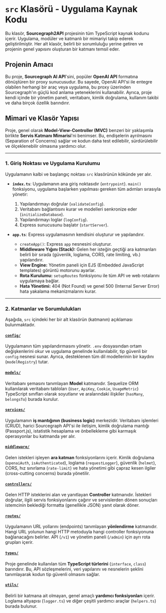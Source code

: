 # `src` Klasörü - Uygulama Kaynak Kodu

Bu klasör, **Sourcegraph2API** projesinin tüm TypeScript kaynak kodunu içerir. Uygulama, modüler ve katmanlı bir mimariyi takip ederek geliştirilmiştir. Her alt klasör, belirli bir sorumluluğu yerine getiren ve projenin genel yapısını oluşturan bir katmanı temsil eder.

## Projenin Amacı

Bu proje, **Sourcegraph AI API**'sini, popüler **OpenAI API** formatına dönüştüren bir proxy sunucusudur. Bu sayede, OpenAI API'si ile entegre olabilen herhangi bir araç veya uygulama, bu proxy üzerinden Sourcegraph'ın güçlü kod anlama yeteneklerini kullanabilir. Ayrıca, proje kendi içinde bir yönetim paneli, veritabanı, kimlik doğrulama, kullanım takibi ve daha birçok özellik barındırır.

## Mimari ve Klasör Yapısı

Proje, genel olarak **Model-View-Controller (MVC)** benzeri bir yaklaşımla birlikte **Servis Katmanı Mimarisi**'ni benimser. Bu, endişelerin ayrılmasını (Separation of Concerns) sağlar ve kodun daha test edilebilir, sürdürülebilir ve ölçeklenebilir olmasına yardımcı olur.

---

### 1. Giriş Noktası ve Uygulama Kurulumu

Uygulamanın kalbi ve başlangıç noktası `src` klasörünün kökünde yer alır.

* **`index.ts`**: Uygulamanın ana giriş noktasıdır (`entrypoint`). `main()` fonksiyonu, uygulama başlarken yapılması gereken tüm adımları sırasıyla yönetir:
    1. Yapılandırmayı doğrular (`validateConfig`).
    2. Veritabanı bağlantısını kurar ve modelleri senkronize eder (`initializeDatabase`).
    3. Yapılandırmayı loglar (`logConfig`).
    4. Express sunucusunu başlatır (`startServer`).

* **`app.ts`**: Express uygulamasının kendisini oluşturur ve yapılandırır.
  * `createApp()`: Express `app` nesnesini oluşturur.
  * **Middleware Yığını (Stack):** Gelen her isteğin geçtiği ara katmanları belirli bir sırada (güvenlik, loglama, CORS, rate limiting, vb.) yapılandırır.
  * **View Engine:** Yönetim paneli için EJS (Embedded JavaScript templates) görüntü motorunu ayarlar.
  * **Rota Kurulumu:** `setupRoutes` fonksiyonu ile tüm API ve web rotalarını uygulamaya bağlar.
  * **Hata Yönetimi:** 404 (Not Found) ve genel 500 (Internal Server Error) hata yakalama mekanizmalarını kurar.

---

### 2. Katmanlar ve Sorumlulukları

Aşağıda, `src` içindeki her bir alt klasörün (katmanın) açıklaması bulunmaktadır.

#### [`config/`](./config/README.md)

Uygulamanın tüm yapılandırmasını yönetir. `.env` dosyasından ortam değişkenlerini okur ve uygulama genelinde kullanılabilir, tip güvenli bir `config` nesnesi sunar. Ayrıca, desteklenen tüm dil modellerinin bir kaydını (`modelRegistry`) tutar.

#### [`models/`](./models/README.md)

Veritabanı şemasını tanımlayan **Model** katmanıdır. Sequelize ORM kullanılarak veritabanı tabloları (`User`, `ApiKey`, `Cookie`, `UsageMetric`) TypeScript sınıfları olarak soyutlanır ve aralarındaki ilişkiler (`hasMany`, `belongsTo`) burada kurulur.

#### [`services/`](./services/README.md)

Uygulamanın **iş mantığının (business logic)** merkezidir. Veritabanı işlemleri (CRUD), harici Sourcegraph API'si ile iletişim, kimlik doğrulama mantığı (Passport.js), istatistik hesaplama ve önbellekleme gibi karmaşık operasyonlar bu katmanda yer alır.

#### [`middleware/`](./middleware/README.md)

Gelen istekleri işleyen **ara katman** fonksiyonlarını içerir. Kimlik doğrulama (`openaiAuth`, `isAuthenticated`), loglama (`requestLogger`), güvenlik (`helmet`), CORS, hız sınırlama (`rate-limit`) ve hata yönetimi gibi çapraz kesen ilgiler (cross-cutting concerns) burada yönetilir.

#### [`controllers/`](./controllers/README.md)

Gelen HTTP isteklerini alan ve yanıtlayan **Controller** katmanıdır. İstekleri doğrular, ilgili servis fonksiyonlarını çağırır ve servislerden dönen sonuçları istemcinin beklediği formatta (genellikle JSON) yanıt olarak döner.

#### [`routes/`](./routes/README.md)

Uygulamanın URL yollarını (endpoints) tanımlayan **yönlendirme** katmanıdır. Hangi URL yolunun hangi HTTP metoduyla hangi controller fonksiyonuna bağlanacağını belirler. API (`/v1`) ve yönetim paneli (`/admin`) için ayrı rota grupları içerir.

#### [`types/`](./types/README.md)

Proje genelinde kullanılan tüm **TypeScript türlerini** (`interface`, `class`) barındırır. Bu, API sözleşmelerini, veri yapılarını ve nesnelerin şeklini tanımlayarak kodun tip güvenli olmasını sağlar.

#### [`utils/`](./utils/README.md)

Belirli bir katmana ait olmayan, genel amaçlı **yardımcı fonksiyonları** içerir. Loglama altyapısı (`logger.ts`) ve diğer çeşitli yardımcı araçlar (`helpers.ts`) burada bulunur.
